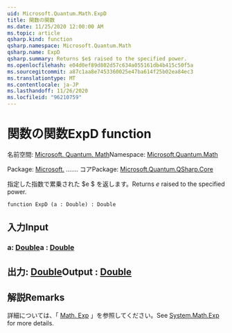 ```yaml
---
uid: Microsoft.Quantum.Math.ExpD
title: 関数の関数
ms.date: 11/25/2020 12:00:00 AM
ms.topic: article
qsharp.kind: function
qsharp.namespace: Microsoft.Quantum.Math
qsharp.name: ExpD
qsharp.summary: Returns $e$ raised to the specified power.
ms.openlocfilehash: e04d0ef89d802d57c634a055161db4b415c50f5a
ms.sourcegitcommit: a87c1aa8e7453360025e47ba614f25b02ea84ec3
ms.translationtype: MT
ms.contentlocale: ja-JP
ms.lasthandoff: 11/26/2020
ms.locfileid: "96210759"
---
```

# <a name="expd-function"></a><span data-ttu-id="92783-102">関数の関数</span><span class="sxs-lookup"><span data-stu-id="92783-102">ExpD function</span></span>

<span data-ttu-id="92783-103">名前空間: [Microsoft. Quantum. Math](xref:Microsoft.Quantum.Math)</span><span class="sxs-lookup"><span data-stu-id="92783-103">Namespace: [Microsoft.Quantum.Math](xref:Microsoft.Quantum.Math)</span></span>

<span data-ttu-id="92783-104">Package: [Microsoft.](https://nuget.org/packages/Microsoft.Quantum.QSharp.Core) ....... コア</span><span class="sxs-lookup"><span data-stu-id="92783-104">Package: [Microsoft.Quantum.QSharp.Core](https://nuget.org/packages/Microsoft.Quantum.QSharp.Core)</span></span>


<span data-ttu-id="92783-105">指定した指数で累乗された $e $ を返します。</span><span class="sxs-lookup"><span data-stu-id="92783-105">Returns $e$ raised to the specified power.</span></span>

```qsharp
function ExpD (a : Double) : Double
```


## <a name="input"></a><span data-ttu-id="92783-106">入力</span><span class="sxs-lookup"><span data-stu-id="92783-106">Input</span></span>

### <a name="a--double"></a><span data-ttu-id="92783-107">a: [Double](xref:microsoft.quantum.lang-ref.double)</span><span class="sxs-lookup"><span data-stu-id="92783-107">a : [Double](xref:microsoft.quantum.lang-ref.double)</span></span>





## <a name="output--double"></a><span data-ttu-id="92783-108">出力: [Double](xref:microsoft.quantum.lang-ref.double)</span><span class="sxs-lookup"><span data-stu-id="92783-108">Output : [Double](xref:microsoft.quantum.lang-ref.double)</span></span>



## <a name="remarks"></a><span data-ttu-id="92783-109">解説</span><span class="sxs-lookup"><span data-stu-id="92783-109">Remarks</span></span>

<span data-ttu-id="92783-110">詳細については、「 [Math. Exp](https://docs.microsoft.com/dotnet/api/system.math.exp) 」を参照してください。</span><span class="sxs-lookup"><span data-stu-id="92783-110">See [System.Math.Exp](https://docs.microsoft.com/dotnet/api/system.math.exp) for more details.</span></span>